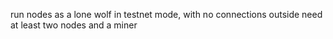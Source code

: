 
run nodes as a lone wolf in testnet mode, with no connections outside
need at least two nodes and a miner

